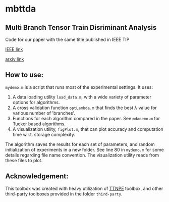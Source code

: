 # mbttda
## Multi Branch Tensor Train Disriminant Analysis

Code for our paper with the same title published in IEEE TIP 

[IEEE link](https://ieeexplore.ieee.org/abstract/document/9585029)

[arxiv link](https://arxiv.org/abs/1904.06788)

## How to use:
`mydemo.m` is a script that runs most of the experimental settings. It uses:

1. A data loading utility `load_data.m`, with a wide variety of parameter options for algorithms.
2. A cross validation function `optLambda.m` that finds the best $\lambda$ value for various number of 'branches'.
3. Functions for each algorithm compared in the paper. See `mdademo.m` for Tucker based algorithms.
4. A visualization utility, `figPlot.m`, that can plot accuracy and computation time w.r.t. storage complexity.

The algorithm saves the results for each set of parameters, and random initialization of experiments in a new folder. See line 80 in `mydemo.m` for some details regarding file name convention. The visualization utility reads from these files to plot.


## Acknowledgement:
This toolbox was created with heavy utilization of [TTNPE](https://github.com/wangwenqi1990/TTNPE) toolbox, and other third-party toolboxes provided in the folder `third-party`.
